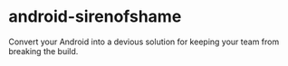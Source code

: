 android-sirenofshame
====================

Convert your Android into a devious solution for keeping your team from breaking the build.